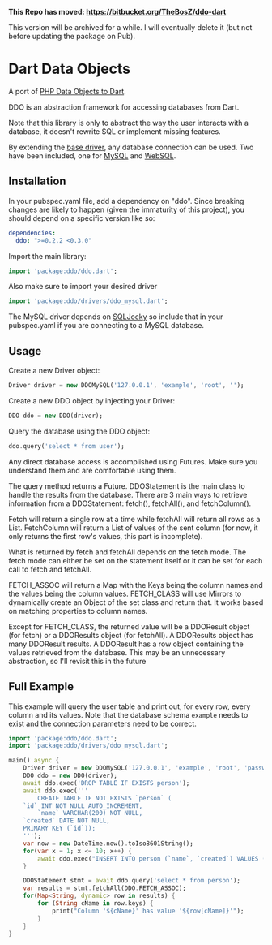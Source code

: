 **This Repo has moved: https://bitbucket.org/TheBosZ/ddo-dart**

This version will be archived for a while. I will eventually delete it (but not before updating the package on Pub).

# Dart Data Objects

A port of [PHP Data Objects to Dart](http://php.net/pdo).

DDO is an abstraction framework for accessing databases from Dart.

Note that this library is only to abstract the way the user interacts with a database, it doesn't rewrite SQL or implement missing features.

By extending the [base driver](lib/drivers/driver.dart), any database connection can be used. Two have been included, one for [MySQL](lib/drivers/ddo_mysql.dart) and [WebSQL](lib/drivers/ddo_websql.dart).

## Installation

In your pubspec.yaml file, add a dependency on "ddo". Since breaking changes are likely to happen (given the immaturity of this project), you should depend on a specific version like so:

````Yaml
dependencies:
  ddo: ">=0.2.2 <0.3.0"
````

Import the main library:

````Dart
import 'package:ddo/ddo.dart';
````

Also make sure to import your desired driver

````Dart
import 'package:ddo/drivers/ddo_mysql.dart';
````

The MySQL driver depends on [SQLJocky](https://github.com/jamesots/sqljocky) so include that in your pubspec.yaml if you are connecting to a MySQL database.

## Usage
Create a new Driver object:

````Dart
Driver driver = new DDOMySQL('127.0.0.1', 'example', 'root', '');
````

Create a new DDO object by injecting your Driver:

````Dart
DDO ddo = new DDO(driver);
````

Query the database using the DDO object:

````Dart
ddo.query('select * from user');
````

Any direct database access is accomplished using Futures. Make sure you understand them and are comfortable using them.

The query method returns a Future<DDOStatement>. DDOStatement is the main class to handle the results from the database. There are 3 main ways to retrieve information from a DDOStatement: fetch(), fetchAll(), and fetchColumn().

Fetch will return a single row at a time while fetchAll will return all rows as a List. FetchColumn will return a List of values of the sent column (for now, it only returns the first row's values, this part is incomplete). 

What is returned by fetch and fetchAll depends on the fetch mode. The fetch mode can either be set on the statement itself or it can be set for each call to fetch and fetchAll.

FETCH_ASSOC will return a Map with the Keys being the column names and the values being the column values. FETCH_CLASS will use Mirrors to dynamically create an Object of the set class and return that. It works based on matching properties to column names.

Except for FETCH_CLASS, the returned value will be a DDOResult object (for fetch) or a DDOResults object (for fetchAll). A DDOResults object has many DDOResult results. A DDOResult has a row object containing the values retrieved from the database. This may be an unnecessary abstraction, so I'll revisit this in the future

## Full Example
This example will query the user table and print out, for every row, every column and its values. Note that the database schema `example` needs to exist and the connection parameters need to be correct.

````Dart
import 'package:ddo/ddo.dart';
import 'package:ddo/drivers/ddo_mysql.dart';

main() async {
	Driver driver = new DDOMySQL('127.0.0.1', 'example', 'root', 'password');
	DDO ddo = new DDO(driver);
	await ddo.exec('DROP TABLE IF EXISTS person');
	await ddo.exec('''
		CREATE TABLE IF NOT EXISTS `person` (
	`id` INT NOT NULL AUTO_INCREMENT,
		`name` VARCHAR(200) NOT NULL,
	`created` DATE NOT NULL,
	PRIMARY KEY (`id`));
	''');
	var now = new DateTime.now().toIso8601String();
	for(var x = 1; x <= 10; x++) {
		await ddo.exec("INSERT INTO person (`name`, `created`) VALUES ('person-${x}', '${now}')");
	}

	DDOStatement stmt = await ddo.query('select * from person');
	var results = stmt.fetchAll(DDO.FETCH_ASSOC);
	for(Map<String, dynamic> row in results) {
		for (String cName in row.keys) {
			print("Column '${cName}' has value '${row[cName]}'");
		}
	}
}
````


